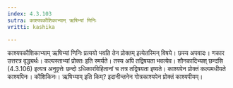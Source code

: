 ```yaml
---
index: 4.3.103
sutra: काश्यपकौशिकाभ्याम् ऋषिभ्यां णिनिः
vritti: kashika

---
```

काश्यपकौशिकाभ्याम् ऋषिभ्यां णिनिः प्रत्ययो भवति तेन प्रोक्तम् इत्येतस्मिन् विषये। छस्य अपवादः। णकार उत्तरत्र वृद्ध्यर्थः। कल्पस्ताभ्यां प्रोक्तः इति स्मर्यते। तस्य अपि तद्विषयता भवत्येव। शौनकादिभ्यश् छन्दसि (4.3.106) इत्यत्र अनुवृत्तेः छन्दो ऽधिकारविहितानां च तत्र तद्विषयता इष्यते। काश्यपेन प्रोक्तं कल्पमधीयते काश्यपिनः। कौशिकिनः। ऋषिभ्याम् इति किम्? इदानीन्तनेन गोत्रकाश्यपेन प्रोक्तं काश्यपीयम्।